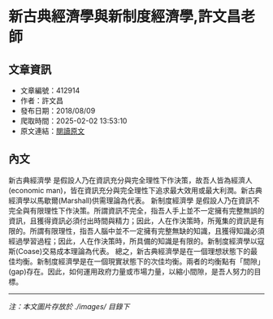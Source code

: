 # 新古典經濟學與新制度經濟學,許文昌老師

## 文章資訊
- 文章編號：412914
- 作者：許文昌
- 發布日期：2018/08/09
- 爬取時間：2025-02-02 13:53:10
- 原文連結：[閱讀原文](https://real-estate.get.com.tw/Columns/detail.aspx?no=412914)

## 內文
新古典經濟學
是假設人乃在資訊充分與完全理性下作決策，故吾人皆為經濟人(economic man)，皆在資訊充分與完全理性下追求最大效用或最大利潤。新古典經濟學以馬歇爾(Marshall)供需理論為代表。
新制度經濟學
是假設人乃在資訊不完全與有限理性下作決策。所謂資訊不完全，指吾人手上並不一定擁有完整無誤的資訊，且獲得資訊必須付出時間與精力；因此，人在作決策時，所蒐集的資訊是有限的。所謂有限理性，指吾人腦中並不一定擁有完整無缺的知識，且獲得知識必須經過學習過程；因此，人在作決策時，所具備的知識是有限的。新制度經濟學以寇斯(Coase)交易成本理論為代表。
總之，新古典經濟學是在一個理想狀態下的最佳均衡。新制度經濟學是在一個現實狀態下的次佳均衡。兩者的均衡點有「間隙」(gap)存在。因此，如何運用政府力量或市場力量，以縮小間隙，是吾人努力的目標。

---
*注：本文圖片存放於 ./images/ 目錄下*

